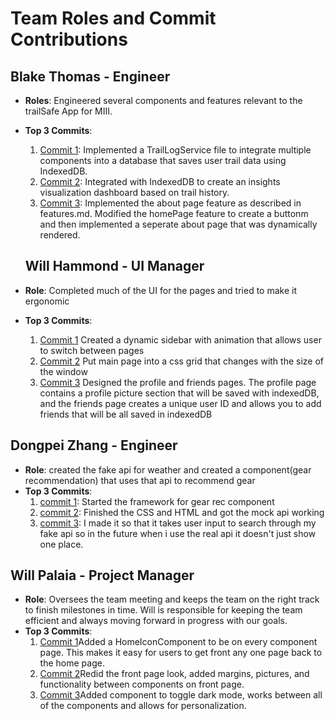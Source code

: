 # Team Roles and Commit Contributions

## Blake Thomas - Engineer 
- **Roles**: Engineered several components and features relevant to the trailSafe App for MIII. 
- **Top 3 Commits**:
  1. [Commit 1](https://github.com/WillPalaia/326Project/tree/27-trailLogService): Implemented a TrailLogService file to integrate multiple components into a database
  that saves user trail data using IndexedDB. 
  2. [Commit 2](https://github.com/WillPalaia/326Project/tree/33-insightsComponent): Integrated with IndexedDB to create an insights visualization dashboard based on trail history. 
  3. [Commit 3](https://github.com/WillPalaia/326Project/tree/25-AboutPageFeature): Implemented the about page feature as described in features.md. Modified the homePage feature to create a buttonm and then implemented a seperate about page that was dynamically rendered. 

  ## Will Hammond - UI Manager
- **Role**: Completed much of the UI for the pages and tried to make it ergonomic
- **Top 3 Commits**:
  1. [Commit 1](https://github.com/WillPalaia/326Project/pull/19)
  Created a dynamic sidebar with animation that allows user to switch between pages
  2. [Commit 2](https://github.com/WillPalaia/326Project/pull/40)
  Put main page into a css grid that changes with the size of the window
  3. [Commit 3](https://github.com/WillPalaia/326Project/pull/47)
  Designed the profile and friends pages. The profile page contains a profile picture section that will be saved with indexedDB, and the friends page creates a unique user ID and allows you to add friends that will be all saved in indexedDB

## Dongpei Zhang - Engineer
- **Role**: created the fake api for weather and created a component(gear recommendation) that uses that api to recommend gear
- **Top 3 Commits**:
  1. [commit 1](https://github.com/WillPalaia/326Project/commit/7f9e46679cd25000f0395b450542fcc89b052c44): Started the framework for gear rec component
  2. [commit 2](https://github.com/WillPalaia/326Project/commit/52119c65714dd83c31e18a6052b71091bc474dfb): Finished the CSS and HTML and got the mock api working
  3. [commit 3](https://github.com/WillPalaia/326Project/commit/d65a3ed574de0e997b1187e2a1b0ae6dc42cbdbd): I made it so that it takes user input to search through my fake api so in the future when i use the real api it doesn't just show one place.

## Will Palaia - Project Manager
- **Role**: Oversees the team meeting and keeps the team on the right track to finish milestones in time. Will is responsible for keeping the team efficient and always moving forward in progress with our goals.
- **Top 3 Commits**:
  1. [Commit 1](https://github.com/WillPalaia/326Project/pull/57/commits/fe3581338960cdebc7441224f7de7662b10c9cea)Added a HomeIconComponent to be on every component page. This makes it easy for users to get front any one page back to the home page.
  2. [Commit 2](https://github.com/WillPalaia/326Project/pull/57/commits/0612846d0365dcb1d231c2eef0ac0bdea7fbe9d4)Redid the front page look, added margins, pictures, and functionality between components on front page.
  3. [Commit 3](https://github.com/WillPalaia/326Project/pull/62/commits/14e52ec1b75822d48da112210cddab1779ad8e6c)Added component to toggle dark mode, works between all of the components and allows for personalization.